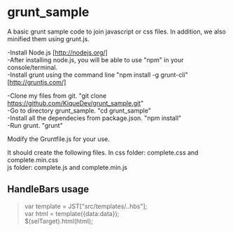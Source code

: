 grunt_sample
============
A basic grunt sample code to join javascript or css files. In addition, we also minified them using grunt.js.  

-Install Node.js [http://nodejs.org/]  
-After installing node.js, you will be able to use "npm" in your console/terminal.  
-Install grunt using the command line "npm install -g grunt-cli" [http://gruntjs.com/]  

-Clone my files from git. "git clone https://github.com/KiqueDev/grunt_sample.git"  
-Go to directory grunt_sample. "cd grunt_sample"  
-Install all the dependecies from package.json. "npm install"  
-Run grunt.   "grunt"  

Modify the Gruntfile.js for your use.

It should create the following files. In css folder: complete.css and complete.min.css  
                                          js folder: complete.js and complete.min.js  

## HandleBars usage
>  var template = JST["src/templates/..hbs"];  
>  var html = template({data:data});  
>  $(selTarget).html(html);  